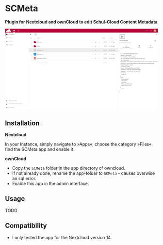 SCMeta
========

**Plugin for [Nextcloud](https://nextcloud.com) and [ownCloud](https://owncloud.org) to edit [Schul-Cloud](https://schul-cloud.org) Content Metadata**

![animation](screenshots/metatab.png)

Installation
------------

**Nextcloud**

In your Instance, simply navigate to »Apps«, choose the category »Files«, find the SCMeta app and enable it.

**ownCloud**
- Copy the `SCMeta` folder in the app directory of owncloud.
- If not already done, rename the app-folder to `SCMeta` - causes overwise an sql error.
- Enable this app in the admin interface.

Usage
-----

TODO

Compatibility
-------------

- I only tested the app for the Nextcloud version 14.
